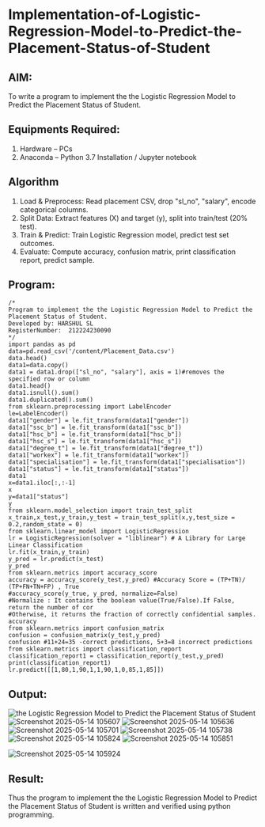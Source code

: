 # Implementation-of-Logistic-Regression-Model-to-Predict-the-Placement-Status-of-Student

## AIM:
To write a program to implement the the Logistic Regression Model to Predict the Placement Status of Student.

## Equipments Required:
1. Hardware – PCs
2. Anaconda – Python 3.7 Installation / Jupyter notebook

## Algorithm
1. Load & Preprocess: Read placement CSV, drop "sl_no", "salary", encode categorical columns.
2. Split Data: Extract features (X) and target (y), split into train/test (20% test).
3. Train & Predict: Train Logistic Regression model, predict test set outcomes.
4. Evaluate: Compute accuracy, confusion matrix, print classification report, predict sample.

## Program:
```
/*
Program to implement the the Logistic Regression Model to Predict the Placement Status of Student.
Developed by: HARSHUL SL
RegisterNumber:  212224230090
*/
import pandas as pd
data=pd.read_csv('/content/Placement_Data.csv')
data.head()
data1=data.copy()
data1 = data1.drop(["sl_no", "salary"], axis = 1)#removes the specified row or column
data1.head()
data1.isnull().sum()
data1.duplicated().sum()
from sklearn.preprocessing import LabelEncoder
le=LabelEncoder()
data1["gender"] = le.fit_transform(data1["gender"])
data1["ssc_b"] = le.fit_transform(data1["ssc_b"])
data1["hsc_b"] = le.fit_transform(data1["hsc_b"])
data1["hsc_s"] = le.fit_transform(data1["hsc_s"])
data1["degree_t"] = le.fit_transform(data1["degree_t"])
data1["workex"] = le.fit_transform(data1["workex"])
data1["specialisation"] = le.fit_transform(data1["specialisation"])
data1["status"] = le.fit_transform(data1["status"])
data1
x=data1.iloc[:,:-1]
x
y=data1["status"]
y
from sklearn.model_selection import train_test_split
x_train,x_test,y_train,y_test = train_test_split(x,y,test_size = 0.2,random_state = 0)
from sklearn.linear_model import LogisticRegression
lr = LogisticRegression(solver = "liblinear") # A Library for Large Linear Classification
lr.fit(x_train,y_train)
y_pred = lr.predict(x_test)
y_pred
from sklearn.metrics import accuracy_score
accuracy = accuracy_score(y_test,y_pred) #Accuracy Score = (TP+TN)/ (TP+FN+TN+FP) , True
#accuracy_score(y_true, y_pred, normalize=False)
#Normalize : It contains the boolean value(True/False).If False, return the number of cor
#Otherwise, it returns the fraction of correctly confidential samples.
accuracy
from sklearn.metrics import confusion_matrix
confusion = confusion_matrix(y_test,y_pred)
confusion #11+24=35 -correct predictions, 5+3=8 incorrect predictions
from sklearn.metrics import classification_report
classification_report1 = classification_report(y_test,y_pred)
print(classification_report1)
lr.predict([[1,80,1,90,1,1,90,1,0,85,1,85]])
```

## Output:
![the Logistic Regression Model to Predict the Placement Status of Student](sam.png)
![Screenshot 2025-05-14 105607](https://github.com/user-attachments/assets/4fef0d8c-fa44-4b4d-b5d8-2517126a9f99)
![Screenshot 2025-05-14 105636](https://github.com/user-attachments/assets/adea2430-4eee-49d8-ba49-2e38be7749b0)
![Screenshot 2025-05-14 105701](https://github.com/user-attachments/assets/143f3637-d089-426f-acf9-961d81b06ea0)
![Screenshot 2025-05-14 105738](https://github.com/user-attachments/assets/eed71902-0d08-4f79-970f-0a9108245679)
![Screenshot 2025-05-14 105824](https://github.com/user-attachments/assets/0423d612-24d3-4bc0-b018-18438e21969a)
![Screenshot 2025-05-14 105851](https://github.com/user-attachments/assets/55d5af7a-2c6f-4372-b9b3-8f3779f744f2)

![Screenshot 2025-05-14 105924](https://github.com/user-attachments/assets/618c75db-1b1e-4e80-a99d-567a848547f6)

## Result:
Thus the program to implement the the Logistic Regression Model to Predict the Placement Status of Student is written and verified using python programming.
